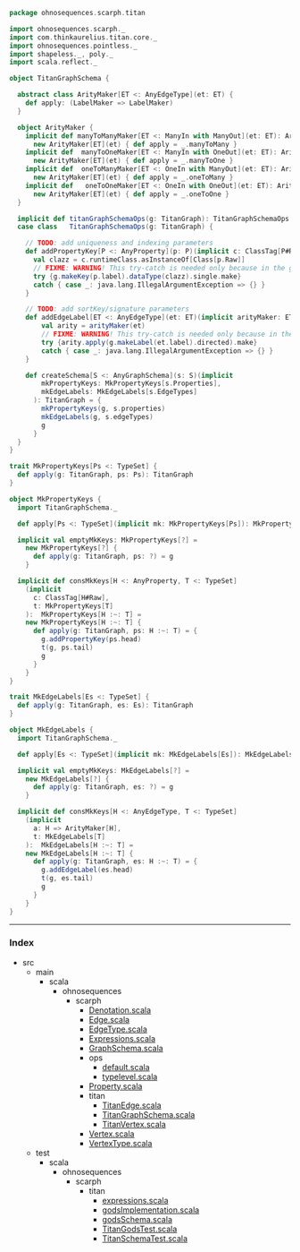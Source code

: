 
```scala
package ohnosequences.scarph.titan

import ohnosequences.scarph._
import com.thinkaurelius.titan.core._
import ohnosequences.pointless._
import shapeless._, poly._
import scala.reflect._

object TitanGraphSchema {

  abstract class ArityMaker[ET <: AnyEdgeType](et: ET) {
    def apply: (LabelMaker => LabelMaker)
  }

  object ArityMaker {
    implicit def manyToManyMaker[ET <: ManyIn with ManyOut](et: ET): ArityMaker[ET] = 
      new ArityMaker[ET](et) { def apply = _.manyToMany }
    implicit def  manyToOneMaker[ET <: ManyIn with OneOut](et: ET): ArityMaker[ET] = 
      new ArityMaker[ET](et) { def apply = _.manyToOne }
    implicit def  oneToManyMaker[ET <: OneIn with ManyOut](et: ET): ArityMaker[ET] = 
      new ArityMaker[ET](et) { def apply = _.oneToMany }
    implicit def   oneToOneMaker[ET <: OneIn with OneOut](et: ET): ArityMaker[ET] = 
      new ArityMaker[ET](et) { def apply = _.oneToOne }
  }

  implicit def titanGraphSchemaOps(g: TitanGraph): TitanGraphSchemaOps = TitanGraphSchemaOps(g)
  case class   TitanGraphSchemaOps(g: TitanGraph) {

    // TODO: add uniqueness and indexing parameters
    def addPropertyKey[P <: AnyProperty](p: P)(implicit c: ClassTag[P#Raw]) = {
      val clazz = c.runtimeClass.asInstanceOf[Class[p.Raw]]
      // FIXME: WARNING! This try-catch is needed only because in the gods-graph test some keys are repeated (remove this after changing the test)
      try {g.makeKey(p.label).dataType(clazz).single.make}
      catch { case _: java.lang.IllegalArgumentException => {} }
    }

    // TODO: add sortKey/signature parameters
    def addEdgeLabel[ET <: AnyEdgeType](et: ET)(implicit arityMaker: ET => ArityMaker[ET]) = {
        val arity = arityMaker(et)
        // FIXME: WARNING! This try-catch is needed only because in the gods-graph test some keys are repeated (remove this after changing the test)
        try {arity.apply(g.makeLabel(et.label).directed).make}
        catch { case _: java.lang.IllegalArgumentException => {} }
    }

    def createSchema[S <: AnyGraphSchema](s: S)(implicit
        mkPropertyKeys: MkPropertyKeys[s.Properties],
        mkEdgeLabels: MkEdgeLabels[s.EdgeTypes]
      ): TitanGraph = {
        mkPropertyKeys(g, s.properties)
        mkEdgeLabels(g, s.edgeTypes)
        g
      }
  }
}

trait MkPropertyKeys[Ps <: TypeSet] {
  def apply(g: TitanGraph, ps: Ps): TitanGraph
}

object MkPropertyKeys {
  import TitanGraphSchema._

  def apply[Ps <: TypeSet](implicit mk: MkPropertyKeys[Ps]): MkPropertyKeys[Ps] = mk

  implicit val emptyMkKeys: MkPropertyKeys[?] =
    new MkPropertyKeys[?] {
      def apply(g: TitanGraph, ps: ?) = g
    }

  implicit def consMkKeys[H <: AnyProperty, T <: TypeSet]
    (implicit 
      c: ClassTag[H#Raw], 
      t: MkPropertyKeys[T]
    ):  MkPropertyKeys[H :~: T] =
    new MkPropertyKeys[H :~: T] {
      def apply(g: TitanGraph, ps: H :~: T) = {
        g.addPropertyKey(ps.head)
        t(g, ps.tail)
        g
      }
    }
}

trait MkEdgeLabels[Es <: TypeSet] {
  def apply(g: TitanGraph, es: Es): TitanGraph
}

object MkEdgeLabels {
  import TitanGraphSchema._

  def apply[Es <: TypeSet](implicit mk: MkEdgeLabels[Es]): MkEdgeLabels[Es] = mk

  implicit val emptyMkKeys: MkEdgeLabels[?] =
    new MkEdgeLabels[?] {
      def apply(g: TitanGraph, es: ?) = g
    }

  implicit def consMkKeys[H <: AnyEdgeType, T <: TypeSet]
    (implicit 
      a: H => ArityMaker[H], 
      t: MkEdgeLabels[T]
    ):  MkEdgeLabels[H :~: T] =
    new MkEdgeLabels[H :~: T] {
      def apply(g: TitanGraph, es: H :~: T) = {
        g.addEdgeLabel(es.head)
        t(g, es.tail)
        g
      }
    }
}

```


------

### Index

+ src
  + main
    + scala
      + ohnosequences
        + scarph
          + [Denotation.scala][main/scala/ohnosequences/scarph/Denotation.scala]
          + [Edge.scala][main/scala/ohnosequences/scarph/Edge.scala]
          + [EdgeType.scala][main/scala/ohnosequences/scarph/EdgeType.scala]
          + [Expressions.scala][main/scala/ohnosequences/scarph/Expressions.scala]
          + [GraphSchema.scala][main/scala/ohnosequences/scarph/GraphSchema.scala]
          + ops
            + [default.scala][main/scala/ohnosequences/scarph/ops/default.scala]
            + [typelevel.scala][main/scala/ohnosequences/scarph/ops/typelevel.scala]
          + [Property.scala][main/scala/ohnosequences/scarph/Property.scala]
          + titan
            + [TitanEdge.scala][main/scala/ohnosequences/scarph/titan/TitanEdge.scala]
            + [TitanGraphSchema.scala][main/scala/ohnosequences/scarph/titan/TitanGraphSchema.scala]
            + [TitanVertex.scala][main/scala/ohnosequences/scarph/titan/TitanVertex.scala]
          + [Vertex.scala][main/scala/ohnosequences/scarph/Vertex.scala]
          + [VertexType.scala][main/scala/ohnosequences/scarph/VertexType.scala]
  + test
    + scala
      + ohnosequences
        + scarph
          + titan
            + [expressions.scala][test/scala/ohnosequences/scarph/titan/expressions.scala]
            + [godsImplementation.scala][test/scala/ohnosequences/scarph/titan/godsImplementation.scala]
            + [godsSchema.scala][test/scala/ohnosequences/scarph/titan/godsSchema.scala]
            + [TitanGodsTest.scala][test/scala/ohnosequences/scarph/titan/TitanGodsTest.scala]
            + [TitanSchemaTest.scala][test/scala/ohnosequences/scarph/titan/TitanSchemaTest.scala]

[main/scala/ohnosequences/scarph/Denotation.scala]: ../Denotation.scala.md
[main/scala/ohnosequences/scarph/Edge.scala]: ../Edge.scala.md
[main/scala/ohnosequences/scarph/EdgeType.scala]: ../EdgeType.scala.md
[main/scala/ohnosequences/scarph/Expressions.scala]: ../Expressions.scala.md
[main/scala/ohnosequences/scarph/GraphSchema.scala]: ../GraphSchema.scala.md
[main/scala/ohnosequences/scarph/ops/default.scala]: ../ops/default.scala.md
[main/scala/ohnosequences/scarph/ops/typelevel.scala]: ../ops/typelevel.scala.md
[main/scala/ohnosequences/scarph/Property.scala]: ../Property.scala.md
[main/scala/ohnosequences/scarph/titan/TitanEdge.scala]: TitanEdge.scala.md
[main/scala/ohnosequences/scarph/titan/TitanGraphSchema.scala]: TitanGraphSchema.scala.md
[main/scala/ohnosequences/scarph/titan/TitanVertex.scala]: TitanVertex.scala.md
[main/scala/ohnosequences/scarph/Vertex.scala]: ../Vertex.scala.md
[main/scala/ohnosequences/scarph/VertexType.scala]: ../VertexType.scala.md
[test/scala/ohnosequences/scarph/titan/expressions.scala]: ../../../../../test/scala/ohnosequences/scarph/titan/expressions.scala.md
[test/scala/ohnosequences/scarph/titan/godsImplementation.scala]: ../../../../../test/scala/ohnosequences/scarph/titan/godsImplementation.scala.md
[test/scala/ohnosequences/scarph/titan/godsSchema.scala]: ../../../../../test/scala/ohnosequences/scarph/titan/godsSchema.scala.md
[test/scala/ohnosequences/scarph/titan/TitanGodsTest.scala]: ../../../../../test/scala/ohnosequences/scarph/titan/TitanGodsTest.scala.md
[test/scala/ohnosequences/scarph/titan/TitanSchemaTest.scala]: ../../../../../test/scala/ohnosequences/scarph/titan/TitanSchemaTest.scala.md